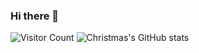 ### Hi there 👋
![Visitor Count](https://profile-counter.glitch.me/2333xyz/count.svg)
![Christmas's GitHub stats](https://github-readme-stats.vercel.app/api?username=2333xyz&show_icons=true&theme=tokyonight)

<!--
**2333xyz/2333xyz** is a ✨ _special_ ✨ repository because its `README.md` (this file) appears on your GitHub profile.

Here are some ideas to get you started:

- 🔭 I’m currently working on ...
- 🌱 I’m currently learning ...
- 👯 I’m looking to collaborate on ...
- 🤔 I’m looking for help with ...
- 💬 Ask me about ...
- 📫 How to reach me: ...
- 😄 Pronouns: ...
- ⚡ Fun fact: ...
-->
